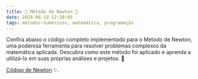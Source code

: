 ```yaml
---
title: 🌺 Método de Newton 🌺
date: 2024-06-19 12:20:05
tags: métodos-numéricos, matemática, programação
---
```


Confira abaixo o código completo implementado para o Método de Newton, uma poderosa ferramenta para resolver problemas complexos da matemática aplicada. Descubra como este método foi aplicado e aprenda a utilizá-lo em suas próprias análises e projetos. 🚀

[Código de Newton](https://docs.google.com/document/d/1cYAHHJIx3H9V2GehNoxlDdQft2lEI0h2ycKq73uivSU/edit?usp=sharing) ✨.
